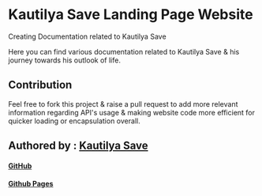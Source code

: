 # Kautilya Save Landing Page Website 
Creating Documentation related to Kautilya Save

Here you can find various documentation related to Kautilya Save & his journey towards his outlook of life.


## Contribution
Feel free to fork this project & raise a pull request to add more relevant information regarding API's usage & making website code more efficient for quicker loading or encapsulation overall.
 

## Authored by : [Kautilya Save](https://kautilya.design) 
#### [GitHub](https://github.com/SensehacK) 
#### [Github Pages](https://sensehack.github.io/) 
